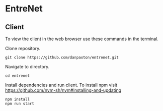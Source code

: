 # EntreNet

## Client
To view the client in the web browser use these commands in the terminal.

Clone repository.
```
git clone https://github.com/danpaxton/entrenet.git
```

Navigate to directory.
```
cd entrenet
```

Install dependencies and run client. To install npm visit https://github.com/nvm-sh/nvm#installing-and-updating
```
npm install
npm run start
```